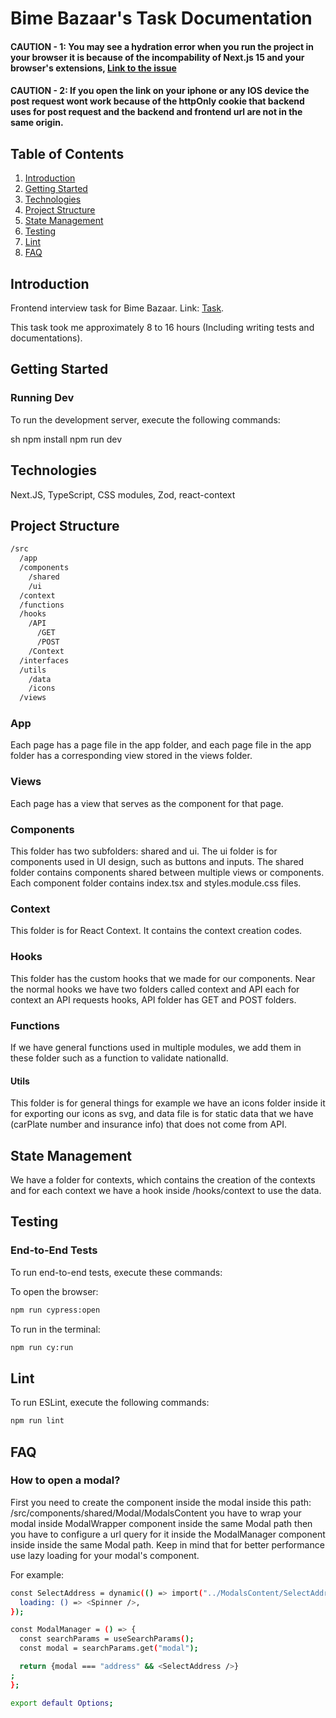 # Bime Bazaar's Task Documentation

#### CAUTION - 1: You may see a hydration error when you run the project in your browser it is because of the incompability of Next.js 15 and your browser's extensions, [Link to the issue](https://www.reddit.com/r/nextjs/comments/1gabiqn/hydration_error_when_installing_nextjs_15/?rdt=46729) 

#### CAUTION - 2: If you open the link on your iphone or any IOS device the post request wont work because of the httpOnly cookie that backend uses for post request and the backend and frontend url are not in the same origin.

## Table of Contents

1. [Introduction](#introduction)
2. [Getting Started](#getting-started)
3. [Technologies](#technologies)
4. [Project Structure](#project-structure)
5. [State Management](#state-management)
6. [Testing](#testing)
7. [Lint](#lint)
8. [FAQ](#faq)

## Introduction

Frontend interview task for Bime Bazaar.
Link: [Task](https://bime-bazaar.vercel.app/).

This task took me approximately 8 to 16 hours (Including writing tests and documentations).

## Getting Started

### Running Dev

To run the development server, execute the following commands:

sh
npm install
npm run dev


## Technologies
Next.JS, TypeScript, CSS modules, Zod, react-context

## Project Structure


```sh
/src
  /app
  /components
    /shared
    /ui
  /context  
  /functions
  /hooks
    /API
      /GET
      /POST
    /Context
  /interfaces  
  /utils
    /data
    /icons
  /views
```

### App

Each page has a page file in the app folder, and each page file in the app folder has a corresponding view stored in the views folder.

### Views

Each page has a view that serves as the component for that page.

### Components

This folder has two subfolders: shared and ui. The ui folder is for components used in UI design, such as buttons and inputs. The shared folder contains components shared between multiple views or components. Each component folder contains index.tsx and styles.module.css files.

### Context

This folder is for React Context. It contains the context creation codes.

### Hooks

This folder has the custom hooks that we made for our components. Near the normal hooks we have two folders called context and API each for context an API requests hooks, API folder has GET and POST folders.

### Functions

If we have general functions used in multiple modules, we add them in these folder such as a function to validate nationalId.

#### Utils

This folder is for general things for example we have an icons folder inside it for exporting our icons as svg, and data file is for static data that we have (carPlate number and insurance info) that does not come from API.

## State Management

We have a folder for contexts, which contains the creation of the contexts and for each context we have a hook inside /hooks/context to use the data.

## Testing

### End-to-End Tests

To run end-to-end tests, execute these commands:

To open the browser:

```sh
npm run cypress:open
```

To run in the terminal:

```sh
npm run cy:run
```

## Lint
To run ESLint, execute the following commands:

```sh
npm run lint
```

## FAQ
### How to open a modal?
First you need to create the component inside the modal inside this path: /src/components/shared/Modal/ModalsContent you have to wrap your modal inside ModalWrapper component inside the same Modal path then you have to configure a url query for it inside the ModalManager component inside inside the same Modal path. Keep in mind that for better performance use lazy loading for your modal's component.

For example: 
```sh
const SelectAddress = dynamic(() => import("../ModalsContent/SelectAddress"), {
  loading: () => <Spinner />,
});

const ModalManager = () => {
  const searchParams = useSearchParams();
  const modal = searchParams.get("modal");

  return {modal === "address" && <SelectAddress />}
;
};

export default Options;
```
